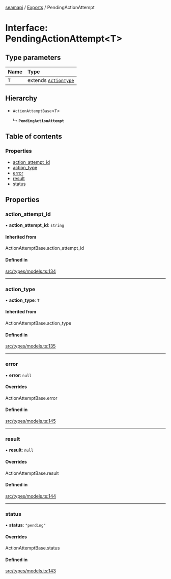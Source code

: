 [seamapi](../README.md) / [Exports](../modules.md) / PendingActionAttempt

# Interface: PendingActionAttempt<T\>

## Type parameters

| Name | Type |
| :------ | :------ |
| `T` | extends [`ActionType`](../modules.md#actiontype) |

## Hierarchy

- `ActionAttemptBase`<`T`\>

  ↳ **`PendingActionAttempt`**

## Table of contents

### Properties

- [action\_attempt\_id](PendingActionAttempt.md#action_attempt_id)
- [action\_type](PendingActionAttempt.md#action_type)
- [error](PendingActionAttempt.md#error)
- [result](PendingActionAttempt.md#result)
- [status](PendingActionAttempt.md#status)

## Properties

### action\_attempt\_id

• **action\_attempt\_id**: `string`

#### Inherited from

ActionAttemptBase.action\_attempt\_id

#### Defined in

[src/types/models.ts:134](https://github.com/seamapi/javascript/blob/main/src/types/models.ts#L134)

___

### action\_type

• **action\_type**: `T`

#### Inherited from

ActionAttemptBase.action\_type

#### Defined in

[src/types/models.ts:135](https://github.com/seamapi/javascript/blob/main/src/types/models.ts#L135)

___

### error

• **error**: ``null``

#### Overrides

ActionAttemptBase.error

#### Defined in

[src/types/models.ts:145](https://github.com/seamapi/javascript/blob/main/src/types/models.ts#L145)

___

### result

• **result**: ``null``

#### Overrides

ActionAttemptBase.result

#### Defined in

[src/types/models.ts:144](https://github.com/seamapi/javascript/blob/main/src/types/models.ts#L144)

___

### status

• **status**: ``"pending"``

#### Overrides

ActionAttemptBase.status

#### Defined in

[src/types/models.ts:143](https://github.com/seamapi/javascript/blob/main/src/types/models.ts#L143)
